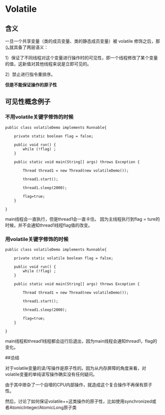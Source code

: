 # Volatile 

## 含义

一旦一个共享变量（类的成员变量、类的静态成员变量）被 volatile 修饰之后，那么就具备了两层语义：

1）保证了不同线程对这个变量进行操作时的可见性，即一个线程修改了某个变量的值，这新值对其他线程来说是立即可见的。

2）禁止进行指令重排序。

**但是不能保证操作的原子性**

## 可见性概念例子


### 不用volatile关键字修饰的时候

	public class volatileDemo implements Runnable{
	
	    private static boolean flag = false;
	
	    public void run() {
	        while (!flag) ;
	    }
	
	    public static void main(String[] args) throws Exception {
	
	        Thread thread1 = new Thread(new volatileDemo());
	
	        thread1.start();
	
	        thread1.sleep(2000);
	
	        flag=true;
	    }
	
	}


main线程会一直执行，但是thread1会一直卡住。 因为主线程执行到flag = ture的时候，并不会通知thread1线程flag值的改变。 


### 用volatile关键字修饰的时候

	public class volatileDemo implements Runnable{
	
	    private static volatile boolean flag = false;
	
	    public void run() {
	        while (!flag) ;
	    }
	
	    public static void main(String[] args) throws Exception {
	
	        Thread thread1 = new Thread(new volatileDemo());
	
	        thread1.start();
	
	        thread1.sleep(2000);
	
	        flag=true;
	    }
	
	}

main线程和thread1线程都会运行后退出，因为main线程会通知thread1，flag的变化。



##总结

对于volatile变量的读/写操作是原子性的。因为从内存屏障的角度来看，对volatile变量的单纯读写操作确实没有任何疑问。

由于其中掺杂了一个自增的CPU内部操作，就造成这个复合操作不再保有原子性。

然后，讨论了如何保证volatile++这类操作的原子性，比如使用synchronized或者AtomicInteger/AtomicLong原子类
